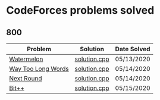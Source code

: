 # CodeForces problems solved

## 800

| Problem                                | Solution                         | Date Solved |
| -------------------------------------- | -------------------------------- | ----------- |
| [Watermelon][watermelon1]              | [solution.cpp][watermelon2]      | 05/13/2020  |
| [Way Too Long Words][waytoolongwords1] | [solution.cpp][waytoolongwords2] | 05/14/2020  |
| [Next Round][nextround1]               | [solution.cpp][nextround2]       | 05/14/2020  |
| [Bit++][bit++1]                        | [solution.cpp][bit++2]           | 05/15/2020  |

[watermelon1]: https://codeforces.com/problemset/problem/4/A
[watermelon2]: ./Watermelon/solution.cpp
[waytoolongwords1]: https://codeforces.com/problemset/problem/71/A
[waytoolongwords2]: ./WayTooLongWords/solution.cpp
[nextround1]: https://codeforces.com/problemset/problem/158/A
[nextround2]: ./NextRound/solution.cpp
[bit++1]: https://codeforces.com/problemset/problem/282/A
[bit++2]: ./Bit++/solution.cpp
